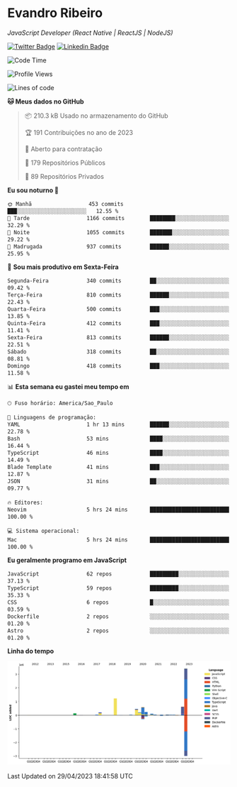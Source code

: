 # Evandro **Ribeiro**

*JavaScript Developer (React Native | ReactJS | NodeJS)*

[![Twitter Badge](https://img.shields.io/badge/-@ribeiroevandro-201B2D?style=flat-square&labelColor=201B2D&logo=twitter&logoColor=white&link=https://twitter.com/ribeiroevandro)](https://twitter.com/ribeiroevandro) 
[![Linkedin Badge](https://img.shields.io/badge/-Evandro%20Ribeiro-201B2D?style=flat-square&logo=Linkedin&logoColor=white&link=https://www.linkedin.com/in/ribeiroevandro)](https://www.linkedin.com/in/ribeiroevandro) 


<!--START_SECTION:waka-->
![Code Time](http://img.shields.io/badge/Code%20Time-3%2C194%20hrs%2016%20mins-blue)

![Profile Views](http://img.shields.io/badge/Visualizac%C3%B5es%20do%20perfil-3-blue)

![Lines of code](https://img.shields.io/badge/Desde%20o%20Hello%20World%20eu%20escrevi-7.3%20million%20linhas%20de%20c%C3%B3digo-blue)

**🐱 Meus dados no GitHub** 

> 📦 210.3 kB Usado no armazenamento do GitHub 
 > 
> 🏆 191 Contribuições no ano de 2023
 > 
> 💼 Aberto para contratação
 > 
> 📜 179 Repositórios Públicos 
 > 
> 🔑 89 Repositórios Privados 
 > 
**Eu sou noturno 🦉** 

```text
🌞 Manhã                  453 commits         ███░░░░░░░░░░░░░░░░░░░░░░   12.55 % 
🌆 Tarde                  1166 commits        ████████░░░░░░░░░░░░░░░░░   32.29 % 
🌃 Noite                  1055 commits        ███████░░░░░░░░░░░░░░░░░░   29.22 % 
🌙 Madrugada              937 commits         ██████░░░░░░░░░░░░░░░░░░░   25.95 % 
```
📅 **Sou mais produtivo em Sexta-Feira** 

```text
Segunda-Feira            340 commits         ██░░░░░░░░░░░░░░░░░░░░░░░   09.42 % 
Terça-Feira              810 commits         ██████░░░░░░░░░░░░░░░░░░░   22.43 % 
Quarta-Feira             500 commits         ███░░░░░░░░░░░░░░░░░░░░░░   13.85 % 
Quinta-Feira             412 commits         ███░░░░░░░░░░░░░░░░░░░░░░   11.41 % 
Sexta-Feira              813 commits         ██████░░░░░░░░░░░░░░░░░░░   22.51 % 
Sábado                   318 commits         ██░░░░░░░░░░░░░░░░░░░░░░░   08.81 % 
Domingo                  418 commits         ███░░░░░░░░░░░░░░░░░░░░░░   11.58 % 
```


📊 **Esta semana eu gastei meu tempo em** 

```text
🕑︎ Fuso horário: America/Sao_Paulo

💬 Linguagens de programação: 
YAML                     1 hr 13 mins        ██████░░░░░░░░░░░░░░░░░░░   22.78 % 
Bash                     53 mins             ████░░░░░░░░░░░░░░░░░░░░░   16.44 % 
TypeScript               46 mins             ████░░░░░░░░░░░░░░░░░░░░░   14.49 % 
Blade Template           41 mins             ███░░░░░░░░░░░░░░░░░░░░░░   12.87 % 
JSON                     31 mins             ██░░░░░░░░░░░░░░░░░░░░░░░   09.77 % 

🔥 Editores: 
Neovim                   5 hrs 24 mins       █████████████████████████   100.00 % 

💻 Sistema operacional: 
Mac                      5 hrs 24 mins       █████████████████████████   100.00 % 
```

**Eu geralmente programo em JavaScript** 

```text
JavaScript               62 repos            █████████░░░░░░░░░░░░░░░░   37.13 % 
TypeScript               59 repos            █████████░░░░░░░░░░░░░░░░   35.33 % 
CSS                      6 repos             █░░░░░░░░░░░░░░░░░░░░░░░░   03.59 % 
Dockerfile               2 repos             ░░░░░░░░░░░░░░░░░░░░░░░░░   01.20 % 
Astro                    2 repos             ░░░░░░░░░░░░░░░░░░░░░░░░░   01.20 % 
```



**Linha do tempo**

![Lines of Code chart](https://raw.githubusercontent.com/ribeiroevandro/ribeiroevandro/main/assets/bar_graph.png)


 Last Updated on 29/04/2023 18:41:58 UTC
<!--END_SECTION:waka-->
